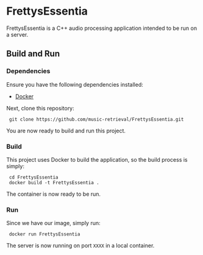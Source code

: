 # FrettysEssentia

FrettysEssentia is a C++ audio processing application intended to be run on a server.

## Build and Run

### Dependencies

Ensure you have the following dependencies installed:

- [Docker](https://docs.docker.com/get-docker/)

Next, clone this repository:

     git clone https://github.com/music-retrieval/FrettysEssentia.git

You are now ready to build and run this project.

### Build

This project uses Docker to build the application, so the build process is simply:

     cd FrettysEssentia
     docker build -t FrettysEssentia .

The container is now ready to be run.

### Run

Since we have our image, simply run:

     docker run FrettysEssentia

The server is now running on port `XXXX` in a local container.